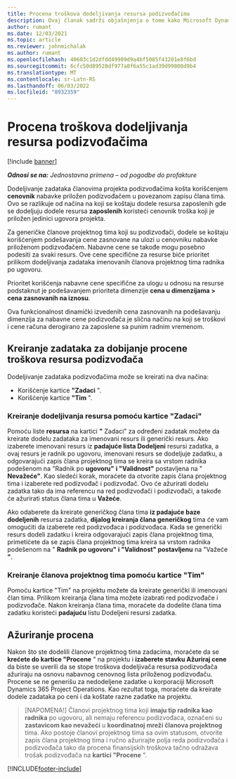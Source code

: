 ```yaml
---
title: Procena troškova dodeljivanja resursa podizvođačima
description: Ovaj članak sadrži objašnjenja o tome kako Microsoft Dynamics 365 Project Operations izračunava procenu troškova dodeljivanja resursa podizvođačima.
author: rumant
ms.date: 12/03/2021
ms.topic: article
ms.reviewer: johnmichalak
ms.author: rumant
ms.openlocfilehash: 40603c1d2dfdd49909d9a4bf5085f43201e8f6bd
ms.sourcegitcommit: 6cfc50d89528df977a8f6a55c1ad39d99800d9b4
ms.translationtype: MT
ms.contentlocale: sr-Latn-RS
ms.lasthandoff: 06/03/2022
ms.locfileid: "8932359"
---
```

# <a name="cost-estimation-of-subcontracted-resource-assignments"></a>Procena troškova dodeljivanja resursa podizvođačima

[!include [banner](../../includes/dataverse-preview.md)]

_**Odnosi se na:** Jednostavna primena – od pogodbe do profakture_

Dodeljivanje zadataka članovima projekta podizvođačima košta korišćenjem **cenovnik** nabavke priložen podizvođačem u povezanom zapisu člana tima. Ovo se razlikuje od načina na koji se koštaju dodele resursa zaposlenih gde se dodeljuju dodele resursa **zaposlenih** koristeći cenovnik troška koji je priložen jedinici ugovora projekta. 

Za generičke članove projektnog tima koji su podizvođači, dodele se koštaju korišćenjem podešavanja cene zasnovane na ulozi u cenovniku nabavke priloženom podizvođačem. Nabavne cene se takođe mogu posebno podesiti za svaki resurs. Ove cene specifične za resurse biće prioritet prilikom dodeljivanja zadataka imenovanih članova projektnog tima radnika po ugovoru. 

Prioritet korišćenja nabavne cene specifične za ulogu u odnosu na resurse podstaknut je podešavanjem prioriteta dimenzije **cena u dimenzijama > cena zasnovanih na iznosu**.

Ova funkcionalnost dinamički izvedenih cena zasnovanih na podešavanju dimenzija za nabavne cene podizvođača je slična načinu na koji se troškovi i cene računa derogirano za zaposlene sa punim radnim vremenom. 

## <a name="creating-task-assignments-for-getting-cost-estimates-of-subcontractor-resources"></a>Kreiranje zadataka za dobijanje procene troškova resursa podizvođača

Dodeljivanje zadataka podizvođačima može se kreirati na dva načina: 
- Korišćenje kartice **"Zadaci** ".
- Korišćenje kartice **"Tim** ".

### <a name="creating-resources-assignments-using-the-tasks-tab"></a>Kreiranje dodeljivanja resursa pomoću kartice "Zadaci"
Pomoću liste **resursa** na kartici **"** Zadaci" za određeni zadatak možete da kreirate dodelu zadataka za imenovani resurs ili generički resurs. Ako izaberete imenovani resurs iz **padajuće lista Dodeljeni** resursi zadatka, a ovaj resurs je radnik po ugovoru, imenovani resurs se dodeljuje zadatku, a odgovarajući zapis člana projektnog tima se kreira sa vrstom radnika podešenom na "Radnik po **ugovoru"** **i "Validnost"** postavljena na " **Nevažeće"**. Kao sledeći korak, moraćete da otvorite zapis člana projektnog tima i izaberete red podizvođač i podizvođač. Ovo će ažurirati dodelu zadatka tako da ima referencu na red podizvođači i podizvođači, a takođe će ažurirati status člana tima u **Važeće**.

Ako odaberete da kreirate generičkog člana tima **iz padajuće baze dodeljenih** resursa zadatka, **dijalog kreiranja člana generičkog** tima će vam omogućiti da izaberete red podizvođaca i podizvođaca. Kada se generički resurs dodeli zadatku i kreira odgovarajući zapis člana projektnog tima, primetićete da se zapis člana projektnog tima kreira sa vrstom radnika podešenom na " **Radnik po ugovoru"** **i "Validnost" postavljenu** na "Važeće **"**.

### <a name="creating-project-team-members-using-the-team-tab"></a>Kreiranje članova projektnog tima pomoću kartice "Tim"
Pomoću kartice "Tim" na projektu možete da kreirate generički ili imenovani član tima. Prilikom kreiranja člana tima možete izabrati red podizvođače i podizvođače. Nakon kreiranja člana tima, moraćete da dodelite člana tima zadatku koristeći **padajuću** listu Dodeljeni resursi zadatka. 

## <a name="updating-estimates"></a>Ažuriranje procena
Nakon što ste dodelili članove projektnog tima zadacima, moraćete da se **krećete do kartice "Procene** " na projektu i **izaberete stavku Ažuriraj cene** da biste se uverili da se stope troškova dodeljivača resursa podizvođača ažuriraju na osnovu nabavnog cenovnog lista priloženog podizvođaču. Procene se ne generišu za nedodeljene zadatke u korporaciji Microsoft Dynamics 365 Project Operations. Kao rezultat toga, moraćete da kreirate dodele zadataka po ceni i da koštate razne zadatke na projektu. 

> [NAPOMENA!] Članovi projektnog tima koji **imaju tip radnika** **kao radnika** po ugovoru, ali nemaju referencu podizvođaca, označeni su **zastavicom kao nevažeći** u **koordinatnoj mreži članova projektnog** tima. Ako postoje članovi projektnog tima sa ovim statusom, otvorite zapis člana projektnog tima i ručno ažurirajte polja reda podizvođača i podizvođača tako da procena finansijskih troškova tačno odražava trošak podizvođača na **kartici "Procene** ". 


[!INCLUDE[footer-include](../../includes/footer-banner.md)]
